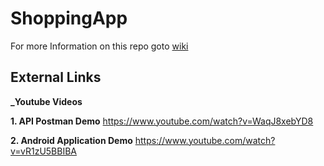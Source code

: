 # ShoppingApp

For more Information on this repo goto [wiki](https://github.com/rojatkaraditi/ShoppingApp/wiki)

## **External Links**

**_Youtube Videos**

**1. API Postman Demo**
https://www.youtube.com/watch?v=WaqJ8xebYD8

**2. Android Application Demo**
https://www.youtube.com/watch?v=vR1zU5BBIBA

